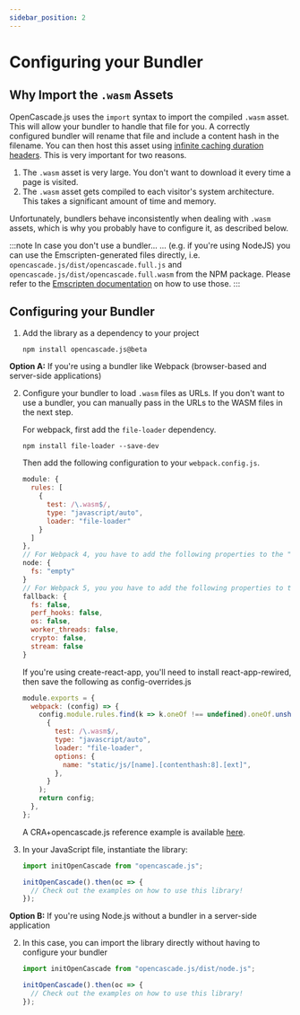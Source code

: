 ```yaml
---
sidebar_position: 2
---
```


# Configuring your Bundler

## Why Import the `.wasm` Assets

OpenCascade.js uses the `import` syntax to import the compiled `.wasm` asset. This will allow your bundler to handle that file for you. A correctly configured bundler will rename that file and include a content hash in the filename. You can then host this asset using [infinite caching duration headers](https://developer.mozilla.org/en-US/docs/Web/HTTP/Headers/Cache-Control#response_directives). This is very important for two reasons.

1. The `.wasm` asset is very large. You don't want to download it every time a page is visited.
2. The `.wasm` asset gets compiled to each visitor's system architecture. This takes a significant amount of time and memory.

Unfortunately, bundlers behave inconsistently when dealing with `.wasm` assets, which is why you probably have to configure it, as described below.

:::note In case you don't use a bundler...
... (e.g. if you're using NodeJS) you can use the Emscripten-generated files directly, i.e. `opencascade.js/dist/opencascade.full.js` and `opencascade.js/dist/opencascade.full.wasm` from the NPM package. Please refer to the [Emscripten documentation](https://emscripten.org/) on how to use those.
:::

## Configuring your Bundler

1. Add the library as a dependency to your project

    ```
    npm install opencascade.js@beta
    ```

**Option A:** If you're using a bundler like Webpack (browser-based and server-side applications)

2. Configure your bundler to load `.wasm` files as URLs. If you don't want to use a bundler, you can manually pass in the URLs to the WASM files in the next step.

    For webpack, first add the `file-loader` dependency.

    ```
    npm install file-loader --save-dev
    ```
    
    Then add the following configuration to your `webpack.config.js`.

    ``` javascript
    module: {
      rules: [
        {
          test: /\.wasm$/,
          type: "javascript/auto",
          loader: "file-loader"
        }
      ]
    },
    // For Webpack 4, you have to add the following properties to the "node" object (e.g. Create-React-App, ...)
    node: {
      fs: "empty"
    }
    // For Webpack 5, you you have to add the following properties to the "fallback" object (e.g. NextJs, ...)
    fallback: {
      fs: false,
      perf_hooks: false,
      os: false,
      worker_threads: false,
      crypto: false,
      stream: false
    }
    ```
    
    If you're using create-react-app, you'll need to install react-app-rewired, then save the following as config-overrides.js
    ``` javascript
    module.exports = {
      webpack: (config) => {
        config.module.rules.find(k => k.oneOf !== undefined).oneOf.unshift(
          {
            test: /\.wasm$/,
            type: "javascript/auto",
            loader: "file-loader",
            options: {
              name: "static/js/[name].[contenthash:8].[ext]",
            },
          }
        );
        return config;
      },
    };
    ```
    
    A CRA+opencascade.js reference example is available [here](https://github.com/MattFerraro/openCascadeTest1).

3. In your JavaScript file, instantiate the library:

    ```js
    import initOpenCascade from "opencascade.js";

    initOpenCascade().then(oc => {
      // Check out the examples on how to use this library!
    });
    ```

**Option B:** If you're using Node.js without a bundler in a server-side application

2. In this case, you can import the library directly without having to configure your bundler

    ```js
    import initOpenCascade from "opencascade.js/dist/node.js";

    initOpenCascade().then(oc => {
      // Check out the examples on how to use this library!
    });
    ```
